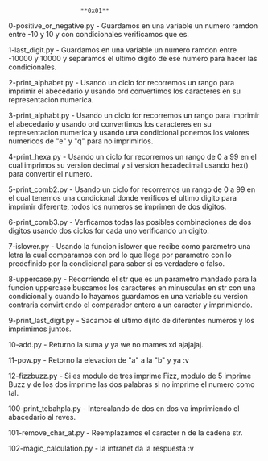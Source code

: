 						**0x01**
0-positive_or_negative.py - Guardamos en una variable un numero ramdon entre -10 y 10 y con condicionales verificamos que es.

1-last_digit.py - Guardamos en una variable un numero ramdon entre -10000 y 10000 y separamos el ultimo digito de ese numero para hacer las condicionales.

2-print_alphabet.py - Usando un ciclo for recorremos un rango para imprimir el abecedario y usando ord convertimos los caracteres en su representacion numerica.

3-print_alphabt.py - Usando un ciclo for recorremos un rango para imprimir el abecedario y usando ord convertimos los caracteres en su representacion numerica y usando una condicional ponemos los valores numericos de "e" y "q" para no imprimirlos.

4-print_hexa.py - Usando un ciclo for recorremos un rango de 0 a 99 en el cual imprimos su version decimal y si version hexadecimal usando hex() para convertir el numero.

5-print_comb2.py - Usando un ciclo for recorremos un rango de 0 a 99 en el cual tenemos una condicional donde verificos el ultimo digito para imprimir diferente, todos los numeros se imprimen de dos digitos.

6-print_comb3.py - Verficamos todas las posibles combinaciones de dos digitos usando dos ciclos for cada uno verificando un digito.

7-islower.py - Usando la funcion islower que recibe como parametro una letra la cual comparamos con ord lo que llega por parametro con lo predefinido por la condicional para saber si es verdadero o falso.

8-uppercase.py - Recorriendo el str que es un parametro mandado para la funcion uppercase buscamos los caracteres en minusculas en str con una condicional y cuando lo hayamos guardamos en una variable su version contraria convirtiendo el comparador entero a un caracter y imprimiendo.

9-print_last_digit.py - Sacamos el ultimo dijito de diferentes numeros y los imprimimos juntos.

10-add.py - Returno la suma y ya we no mames xd ajajajaj.

11-pow.py - Retorno la elevacion de "a" a la "b" y ya :v

12-fizzbuzz.py - Si es modulo de tres imprime Fizz, modulo de 5 imprime Buzz y de los dos imprime las dos palabras si no imprime el numero como tal.

100-print_tebahpla.py - Intercalando de dos en dos va imprimiendo el abacedario al reves.

101-remove_char_at.py - Reemplazamos el caracter n de la cadena str.

102-magic_calculation.py - la intranet da la respuesta :v